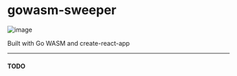 # gowasm-sweeper

![image](https://user-images.githubusercontent.com/66286082/185010067-91d624e9-4d8e-4df8-872d-ce916507c782.png)

Built with Go WASM and create-react-app

---

#### TODO
